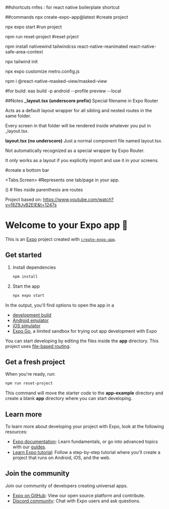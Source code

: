 ##shortcuts 
rnfes : for react native boilerplate shortcut 


##commands 
npx create-expo-app@latest  #create project 

npx expo start #run project 

npm run reset-project  #reset prject 

npm install nativewind tailwindcss react-native-reanimated react-native-safe-area-context 


npx tailwind init

npx expo customize metro.config.js

npm i @react-native-masked-view/masked-view

#for build: 
eas build -p android --profile preview --local

##Notes 
**_layout.tsx (underscore prefix)**
Special filename in Expo Router

Acts as a default layout wrapper for all sibling and nested routes in the same folder.

Every screen in that folder will be rendered inside whatever <Slot /> you put in _layout.tsx.



**layout.tsx (no underscore)**
Just a normal component file named layout.tsx.

Not automatically recognized as a special wrapper by Expo Router.

It only works as a layout if you explicitly import and use it in your screens.

<Tabs> #create a bottom bar 

<Tabs.Screen> #Represents one tab/page in your app.


() # files nside parenthesis are routes 



























Project based on: https://www.youtube.com/watch?v=f8Z9JyB2EIE&t=1247s


# Welcome to your Expo app 👋

This is an [Expo](https://expo.dev) project created with [`create-expo-app`](https://www.npmjs.com/package/create-expo-app).

## Get started

1. Install dependencies

   ```bash
   npm install
   ```

2. Start the app

   ```bash
   npx expo start
   ```

In the output, you'll find options to open the app in a

- [development build](https://docs.expo.dev/develop/development-builds/introduction/)
- [Android emulator](https://docs.expo.dev/workflow/android-studio-emulator/)
- [iOS simulator](https://docs.expo.dev/workflow/ios-simulator/)
- [Expo Go](https://expo.dev/go), a limited sandbox for trying out app development with Expo

You can start developing by editing the files inside the **app** directory. This project uses [file-based routing](https://docs.expo.dev/router/introduction).

## Get a fresh project

When you're ready, run:

```bash
npm run reset-project
```

This command will move the starter code to the **app-example** directory and create a blank **app** directory where you can start developing.

## Learn more

To learn more about developing your project with Expo, look at the following resources:

- [Expo documentation](https://docs.expo.dev/): Learn fundamentals, or go into advanced topics with our [guides](https://docs.expo.dev/guides).
- [Learn Expo tutorial](https://docs.expo.dev/tutorial/introduction/): Follow a step-by-step tutorial where you'll create a project that runs on Android, iOS, and the web.

## Join the community

Join our community of developers creating universal apps.

- [Expo on GitHub](https://github.com/expo/expo): View our open source platform and contribute.
- [Discord community](https://chat.expo.dev): Chat with Expo users and ask questions.
